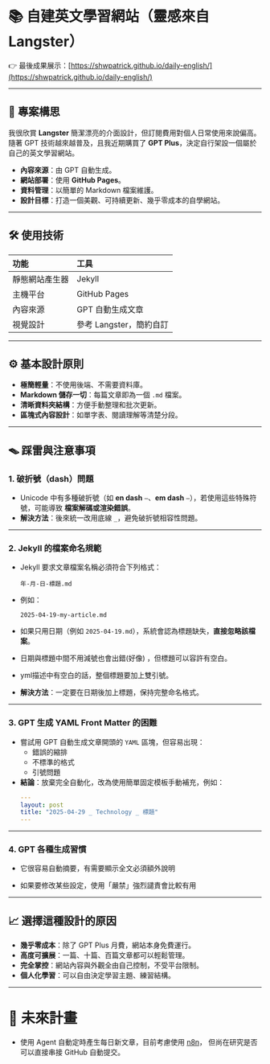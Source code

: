 # 📚 自建英文學習網站（靈感來自 Langster）

👉 最後成果展示：[https://shwpatrick.github.io/daily-english/](https://shwpatrick.github.io/daily-english/)

---

## 🌟 專案構思

我很欣賞 **Langster** 簡潔漂亮的介面設計，但訂閱費用對個人日常使用來說偏高。  
隨著 GPT 技術越來越普及，且我近期購買了 **GPT Plus**，決定自行架設一個屬於自己的英文學習網站。

- **內容來源**：由 GPT 自動生成。
- **網站部署**：使用 **GitHub Pages**。
- **資料管理**：以簡單的 Markdown 檔案維護。
- **設計目標**：打造一個美觀、可持續更新、幾乎零成本的自學網站。

---

## 🛠️ 使用技術

| 功能 | 工具 |
|:---|:---|
| 靜態網站產生器 | Jekyll |
| 主機平台 | GitHub Pages |
| 內容來源 | GPT 自動生成文章 |
| 視覺設計 | 參考 Langster，簡約自訂 |

---

## ⚙️ 基本設計原則

- **極簡輕量**：不使用後端、不需要資料庫。
- **Markdown 儲存一切**：每篇文章即為一個 `.md` 檔案。
- **清晰資料夾結構**：方便手動整理和批次更新。
- **區塊式內容設計**：如單字表、閱讀理解等清楚分段。

---

## 🪤 踩雷與注意事項

### 1. 破折號（dash）問題

- Unicode 中有多種破折號（如 **en dash** `–`、**em dash** `—`），若使用這些特殊符號，可能導致 **檔案解碼或渲染錯誤**。
- **解決方法**：後來統一改用底線 `_`，避免破折號相容性問題。

---

### 2. Jekyll 的檔案命名規範

- Jekyll 要求文章檔案名稱必須符合下列格式：
  ```
  年-月-日-標題.md
  ```
- 例如：
  ```
  2025-04-19-my-article.md
  ```
- 如果只用日期（例如 `2025-04-19.md`），系統會認為標題缺失，**直接忽略該檔案**。

- 日期與標題中間不用減號也會出錯(好像) ，但標題可以容許有空白。

- yml描述中有空白的話，整個標題要加上雙引號。 

- **解決方法**：一定要在日期後加上標題，保持完整命名格式。

---

### 3. GPT 生成 YAML Front Matter 的困難

- 嘗試用 GPT 自動生成文章開頭的 `YAML` 區塊，但容易出現：
  - 錯誤的縮排
  - 不標準的格式
  - 引號問題
- **結論**：放棄完全自動化，改為使用簡單固定模板手動補充，例如：
  ```yaml
  ---
  layout: post
  title: "2025-04-29 _ Technology _ 標題"
  ---
  ```

---

### 4. GPT 各種生成習慣

- 它很容易自動摘要，有需要顯示全文必須額外說明

- 如果要修改某些設定，使用「嚴禁」強烈譴責會比較有用

---

## 📈 選擇這種設計的原因

- **幾乎零成本**：除了 GPT Plus 月費，網站本身免費運行。
- **高度可擴展**：一篇、十篇、百篇文章都可以輕鬆管理。
- **完全掌控**：網站內容與外觀全由自己控制，不受平台限制。
- **個人化學習**：可以自由決定學習主題、練習結構。

---

# 🚀 未來計畫

- 使用 Agent 自動定時產生每日新文章，目前考慮使用 [n8n](https://n8n.io/)，
  但尚在研究是否可以直接串接 GitHub 自動提交。
